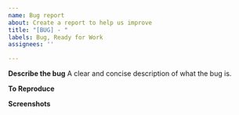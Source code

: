 ```yaml
---
name: Bug report
about: Create a report to help us improve
title: "[BUG] - "
labels: Bug, Ready for Work
assignees: ''

---
```


**Describe the bug**
A clear and concise description of what the bug is.

**To Reproduce**

**Screenshots**
